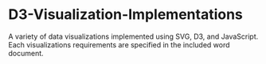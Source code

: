 # D3-Visualization-Implementations
A variety of data visualizations implemented using SVG, D3, and JavaScript. Each visualizations requirements are specified in the included word document. 
